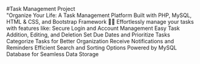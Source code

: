 #Task Management Project  
"Organize Your Life: A Task Management Platform Built with PHP, MySQL, HTML & CSS, and Bootstrap Framework 🚀💼
Effortlessly manage your tasks with features like:
Secure Login and Account Management
Easy Task Addition, Editing, and Deletion
Set Due Dates and Prioritize Tasks
Categorize Tasks for Better Organization
Receive Notifications and Reminders
Efficient Search and Sorting Options
Powered by MySQL Database for Seamless Data Storage
